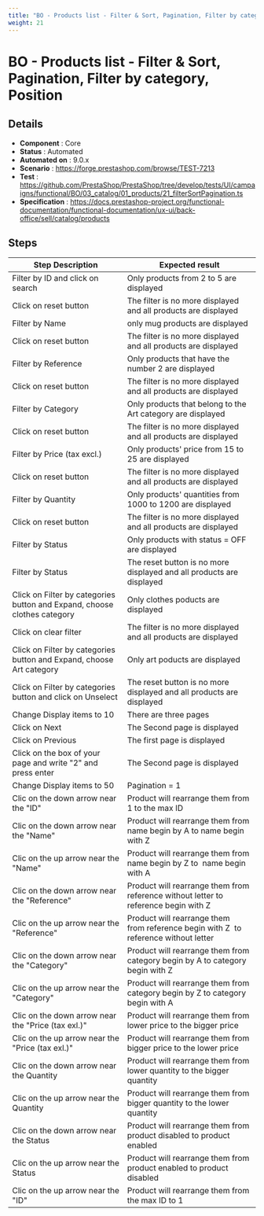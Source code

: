 ```yaml
---
title: "BO - Products list - Filter & Sort, Pagination, Filter by category, Position"
weight: 21
---
```


# BO - Products list - Filter & Sort, Pagination, Filter by category, Position
## Details
* **Component** : Core
* **Status** : Automated
* **Automated on** : 9.0.x
* **Scenario** : https://forge.prestashop.com/browse/TEST-7213
* **Test** : https://github.com/PrestaShop/PrestaShop/tree/develop/tests/UI/campaigns/functional/BO/03_catalog/01_products/21_filterSortPagination.ts
* **Specification** : https://docs.prestashop-project.org/functional-documentation/functional-documentation/ux-ui/back-office/sell/catalog/products

## Steps
| Step Description | Expected result |
| ----- | ----- |
| Filter by ID and click on search | Only products from 2 to 5 are displayed |
| Click on reset button | The filter is no more displayed and all products are displayed |
| Filter by Name | only mug products are displayed |
| Click on reset button | The filter is no more displayed and all products are displayed |
| Filter by Reference | Only products that have the number 2 are displayed |
| Click on reset button | The filter is no more displayed and all products are displayed |
| Filter by Category | Only products that belong to the Art category are displayed |
| Click on reset button | The filter is no more displayed and all products are displayed |
| Filter by Price (tax excl.) | Only products' price from 15 to 25 are displayed |
| Click on reset button | The filter is no more displayed and all products are displayed |
| Filter by Quantity | Only products' quantities from 1000 to 1200 are displayed |
| Click on reset button | The filter is no more displayed and all products are displayed |
| Filter by Status | Only products with status = OFF are displayed |
| Filter by Status | The reset button is no more displayed and all products are displayed |
| Click on Filter by categories button and Expand, choose clothes category | Only clothes poducts are displayed |
| Click on clear filter | The filter is no more displayed and all products are displayed |
| Click on Filter by categories button and Expand, choose Art category | Only art poducts are displayed |
| Click on Filter by categories button and click on Unselect | The reset button is no more displayed and all products are displayed |
| Change Display items to 10 | There are three pages |
| Click on Next | The Second page is displayed |
| Click on Previous | The first page is displayed |
| Click on the box of your page and write "2" and press enter | The Second page is displayed |
| Change Display items to 50 | Pagination = 1 |
| Clic on the down arrow near the "ID" | Product will rearrange them from 1 to the max ID |
| Clic on the down arrow near the "Name" | Product will rearrange them from name begin by A to name begin with Z |
| Clic on the up arrow near the "Name" | Product will rearrange them from name begin by Z to  name begin with A |
| Clic on the down arrow near the "Reference" | Product will rearrange them from reference without letter to reference begin with Z |
| Clic on the up arrow near the "Reference" | Product will rearrange them from reference begin with Z  to reference without letter |
| Clic on the down arrow near the "Category" | Product will rearrange them from category begin by A to category begin with Z |
| Clic on the up arrow near the "Category" | Product will rearrange them from category begin by Z to category begin with A |
| Clic on the down arrow near the "Price (tax exl.)" | Product will rearrange them from lower price to the bigger price |
| Clic on the up arrow near the "Price (tax exl.)" | Product will rearrange them from bigger price to the lower price |
| Clic on the down arrow near the Quantity | Product will rearrange them from lower quantity to the bigger quantity |
| Clic on the up arrow near the Quantity | Product will rearrange them from bigger quantity to the lower quantity |
| Clic on the down arrow near the Status | Product will rearrange them from product disabled to product enabled |
| Clic on the up arrow near the Status | Product will rearrange them from product enabled to product disabled |
| Clic on the up arrow near the "ID" | Product will rearrange them from the max ID to 1 |
